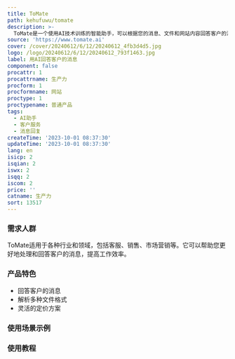 ```yaml
---
title: ToMate
path: kehufuwu/tomate
description: >-
  ToMate是一个使用AI技术训练的智能助手，可以根据您的消息、文件和网站内容回答客户的消息。它可以帮助您更高效地处理大量的客户消息，并提供准确的回复。ToMate还支持多种文件格式的解析，包括PDF、Excel和Word，使您可以轻松地获取所需的信息。ToMate还提供定价灵活的方案，适用于个人用户和企业用户。无论您是个人创业者还是大型企业，ToMate都可以为您提供高效的客户服务。
source: 'https://www.tomate.ai'
cover: /cover/20240612/6/12/20240612_4fb3d4d5.jpg
logo: /logo/20240612/6/12/20240612_793f1463.jpg
label: 用AI回答客户的消息
component: false
procattr: 1
procattrname: 生产力
procform: 1
procformname: 网站
proctype: 1
proctypename: 普通产品
tags:
  - AI助手
  - 客户服务
  - 消息回复
createTime: '2023-10-01 08:37:30'
updateTime: '2023-10-01 08:37:30'
lang: en
isicp: 2
isqian: 2
iswx: 2
isqq: 2
iscom: 2
price: ''
catname: 生产力
sort: 13517
---
```




### 需求人群
ToMate适用于各种行业和领域，包括客服、销售、市场营销等。它可以帮助您更好地处理和回答客户的消息，提高工作效率。

### 产品特色
- 回答客户的消息
- 解析多种文件格式
- 灵活的定价方案

### 使用场景示例


### 使用教程


  
